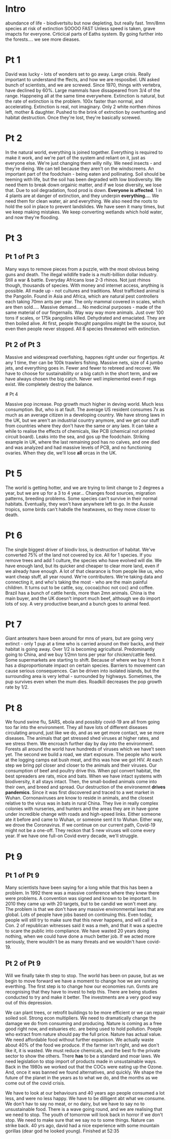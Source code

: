 # Intro

abundance of life - biodivertsitu
but now depleting, but really fast.
1mn/8mn species at risk of extinction
SOOOO FAST
Unless speed is taken, grave imapcts for everyone. Crticical parts of Eaths system.
By going further into the forests.... we see more dieases.

# Pt 1

David was lucky - lots of wonders set to go away.
Large crisis.
Really important to understand the ffects, and how we are resposibel.
UN asked bunch of scientists, and we are screwed.
Since 1970, things with vertebra, have declined by 60%. Large mammals have dissapeared from 3/4 of the range.
Happneing all at the same time everywhere.
Extinction is natural, but the rate of extinction is the problem. 100x faster than normal, and accelerating.
Extinction is real, not imaginary. Only 2 white northen rhinos left, mother & daughter.
Pushed to the brink of extnction by overhunting and habitat destruction.
Once they're lost, they're basically screwed.

# Pt 2

In the natural world, everything is joined together. Everything is required to make it work, and we're part of the system and reliant on it, just as everyone else.
We're just changing them willy nilly.
We need insects - and they're dieing. We can tell because they aren't on the windscreens.
An important part of the foodchain - being eaten and pollinating.
Soil should be teeming with life, but the soil has been degraded with low biodiversity. We need them to break down orgainic matter, and if we lose diversity, we lose that.
Due to soil degradation, food prod is down.
**Everyone is affected**.
1 in 4 plants are at danger of extinction, and they underpin **everything...**. We need them for clean water, air and everything. We also need the roots to hold the soil in place to prevent landslides. We have seen it many times, but we keep making mistakes.
We keep converting wetlands which hold water, and now they're flooding.

# Pt 3

## Pt 1 of Pt 3

Many ways to remove pieces from a puzzle, with the most obvious being guns and death. The illegal wildlife trade is a multi-billion dollar industry. Still a war & battle. Everyday Africans lose 2-3 rhinos. Not just rhinos though, thousands of species.
With money and internet access, anything is possible. All made up - not cultures and traditions.
Most trafficked animal is the Pangolin. Found in Asia and Africa, which are natural pest controllers each taking 70mn ants per year.
The only mammal covered in scales, which are then sold..... Massive demand....
No medicinal purposes - made of the same material of our fingernails.
Way way way more animals. Just over 100 tons if scales, or 175k pangolins killed.
Dehydrated and emaciated. They are then boiled alive.
At first, people thought pangolins might be the source, but even then people never stopped. All 8 species threatened with extinction.

## Pt 2 of Pt 3

Massive and widespread overfishing, happnes right under our fingertips. At any 1 time, ther can be 100k trawlers fishing. Massive nets, size of 4 jumbo jets, and everything goes in. Fewer and fewer to rebreed and recover. We have to choose for sustainability or a big catch in the short term, and we have always chosen the big catch.
Never well implemented even if regs exist.
We completely destroy the balance.

# Pt 4

Massive pop increase. Pop growth much higher in deving world. Much less consumption. But, who is at fault. The average US resident consumes 7x as much as an average citizen in a developing country.
We have strong laws in the UK, but we aren't an industrial country anymore, and we get our stuff from countries where they don't have the same or any laes.
It can take a while to realise the effects of chemicals, like PCB (chemical not printed circuit board). Leaks into the sea, and gos up the foodchain. Striking example in UK, where the last remaining pod has no calves, and one died and was analyzed and had massive levels of PCB, and no functioning ovaries. When they die, we'll lose **all** orcas in the UK.

# Pt 5

The world is getting hotter, and we are trying to limit change to 2 degrees a year, but we are up for a 3 to 4 year...
Changes food sources, migration patterns, breeding problems. Some species can't survive in their normal habitats. Eventually, they won't have anywhere left to go. In the Aussie tropics, some birds can't habdle the heatwaves, so they move closer to death.

# Pt 6

The single biggest driver of biodiv loss, is destruction of habitat. We've converted 75% of the land not covered by ice. All for 1 species. If you remove trees and add 1 culture, the species who have evolved will die. We have enough land, but its quicker and cheaper to clear more land, even if we already have enough.
A lot of that clearance is from people like us, who want cheap stuff, all year round. We're contributers.
We're taking data and connecting it, and who's taking the most - who are the main painful children.
It turns out to be cattle, soy, cocoa(choc not coc) and coffee. Brazil has a bunch of cattle herds, more than 2mn animals. China is the main buyer, and the UK doesn't import much beef, although we do import lots of soy. A very productive bean,and a bunch goes to animal feed.

# Pt 7
Giant anteaters have been around for mns of years, but are going very extinct - only 1 pup at a time who is carried around on their backs, and their habitat is going away. Over 1/2 is becoming agricultural. Predominantly going to China, and we buy 1/2mn tons per year for chicken/cattle feed. Some supermarkets are starting to shift. Because of where we buy it from it has a disproportionate impact on certain species.
Barriers to movement can cause serious consequences. Can be driven into isolated islands, but the surrounding area is very lethal - surrounded by highways. Sometimes, the pup survives even when the mum dies. Roadkill decreases the pop growth rate by 1/2.

# Pt 8

We found swine flu, SARS, ebola and possibly covid-19 are all from going too far into the environment. They all have lots of different diseases circulating around, just like we do, and as we get more contact, we se more diseases. The animals that get stressed shed viruses at higher rates, and we stress them.
We encroach further day by day into the environment. Forests all around the world have hundreds of viruses which we have't seen yet. The second we build a road, we start exposure. The people who work at the logging camps eat bush meat, and this was how we got HIV. At each step we bring ppl closer and closer to the animals and their viruses. Our consumption of beef and poultry drive this.
When ppl convert habitat, the best spreaders are rats, mice and bats. When we have intact systems with biodiversity, it all stays intact. Then, the small-bodied animals come into their own, and breed and spread. Our destruction of the environemnt **drives pandemics**.
Since it was first discovered and traced to a wet market in Wuhan. Cornonaviruses are know to reside in animals, and the closest relative to the virus was in bats in rural China.
They live in really complex colonies with nurseries, and hunters and the areas they are in have gone under incredible change with roads and high-speed links. Either someone ate it before and came to Wuhan, or someone sent it to Wuhan. Either way, we drove the Coronavirus.
If we continue on our current path, Covid-19 might not be a one-off. They reckon that 5 new viruses will come every year. If we have one full-on Covid every decade, we'll struggle.

# Pt 9

## Pt 1 of Pt 9

Many scientists have been saying for a long while that this has been a problem. In 1992 there was a massive conference where they knew there were problems. A convention was signed and known to be important. In 2010 they came up with 20 targets, but to be candid we won't meet any.
The problem is that we don't have any massive environmental laws that are global. Lots of people have jobs based on continuing this.
Even today, people will still try to make sure that this never happens, and will call it a Con. 2 of republican witnesses said it was a meh, and that it was a spectre to scare the public into compliance.
We have wasted 20 years doing nothing, when we could have done a much better job. If we acted more seriously, there wouldn't be as many threats and we wouldn't have covid-19.

## Pt 2 of Pt 9

Will we finally take th step to stop. The world has been on pause, but as we begin to move forward we have a moment to change hoe we are running everthing.
The first step is to change how our economies run. Gvmts are recognising that they have to invest to help this. There are being studies conducted to try and make it better. The investments are a very good way out of this depression.

We can plant trees, or retrofit buildings to be more efficient or we can repair soiled soil. Strong econ multipliers. We need to dramatically change the damage we do from consuming and producing.
Nature is coming as a free good right now, and estuaries etc. are being used to hold pollution.
Poeple who extract from nature should pay the full price. Nature has actual value. We need affordable food without further expanison. We actually waste about 40% of the food we produce.
If the farmer isn't right, and we don't like it, it is wasted.
We must reduce chemicals, and the best fo the private sector to show the others.
There **has** to be a standard and moar laws. We need legislation to stop import of products made in unsustainable ways.
Back in the 1980s we worked out that the COCs were eating up the Ozone. And, once it was banned we found alternatives, and quickly.
We shape the future of the planet in the years as to what we do, and the months as we come out of the covid crisis.

We have to look at our behaviours and 40 years ago people consumed a lot less, and were no less happy. We have to be dilligent abt what we consume.
We don't hav to say no meat, or no dairy, but we have to say no to unsustainable food. There is a wave going round, and we are realising that we need to stop.
The youth of tomorrow will look back in horror if we don't stop. We need to make sure that we say no to some things. Nature can strike back.
40 yrs ago, david had a nice experience with some mountain gorillas (dear god he looked young).
Finished at 52:35
